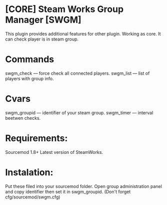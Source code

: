 # [CORE] Steam Works Group Manager [SWGM]

This plugin provides additional features for other plugin. Working as core.
It can check player is in steam group.

# Commands
swgm_check — force check all connected players.
swgm_list — list of players with group info.

# Cvars
swgm_groupid — identifier of your steam group.
swgm_timer — interval beetwen checks.

# Requirements:
Sourcemod 1.8+
Latest version of SteamWorks.

# Instalation:
Put these filed into your sourcemod folder.
Open group administration panel and copy identifier then set it in swgm_groupid. (Don't forget cfg/sourcemod/swgm.cfg)
